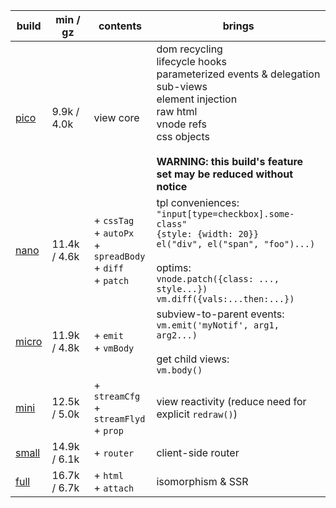 | build      | min / gz     | contents                                                                | brings                                                                                                                                                                                                                      |
| ---------- | ------------ | ----------------------------------------------------------------------- | --------------------------------------------------------------------------------------------------------------------------------------------------------------------------------------------------------------------------- |
| [pico][1]  | 9.9k / 4.0k  | view core                                                               | dom recycling<br>lifecycle hooks<br>parameterized events & delegation<br>sub-views<br>element injection<br>raw html<br>vnode refs<br>css objects<br><br>**WARNING: this build's feature set may be reduced without notice** |
| [nano][2]  | 11.4k / 4.6k | + `cssTag`<br>+ `autoPx`<br>+ `spreadBody`<br>+ `diff`<br>+ `patch`<br> | tpl conveniences:<br>`"input[type=checkbox].some-class"`<br>`{style: {width: 20}}`<br>`el("div", el("span", "foo")...)`<br><br>optims:<br>`vnode.patch({class: ..., style...})`<br>`vm.diff({vals:...then:...})`            |
| [micro][3] | 11.9k / 4.8k | + `emit`<br> + `vmBody`<br>                                             | subview-to-parent events:<br>`vm.emit('myNotif', arg1, arg2...)`<br><br>get child views:<br>`vm.body()`                                                                                                                     |
| [mini][4]  | 12.5k / 5.0k | + `streamCfg`<br> + `streamFlyd`<br> + `prop`<br>                       | view reactivity (reduce need for explicit `redraw()`)                                                                                                                                                                       |
| [small][5] | 14.9k / 6.1k | + `router`<br>                                                          | client-side router                                                                                                                                                                                                          |
| [full][6]  | 16.7k / 6.7k | + `html`<br> + `attach`<br>                                             | isomorphism & SSR                                                                                                                                                                                                           |

[1]: https://github.com/leeoniya/domvm/blob/2.x-dev/dist/pico/domvm.pico.min.js
[2]: https://github.com/leeoniya/domvm/blob/2.x-dev/dist/nano/domvm.nano.min.js
[3]: https://github.com/leeoniya/domvm/blob/2.x-dev/dist/micro/domvm.micro.min.js
[4]: https://github.com/leeoniya/domvm/blob/2.x-dev/dist/mini/domvm.mini.min.js
[5]: https://github.com/leeoniya/domvm/blob/2.x-dev/dist/small/domvm.small.min.js
[6]: https://github.com/leeoniya/domvm/blob/2.x-dev/dist/full/domvm.full.min.js